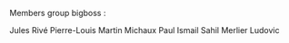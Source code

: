 Members group bigboss : 

Jules Rivé 
Pierre-Louis Martin
Michaux Paul
Ismail Sahil
Merlier Ludovic
